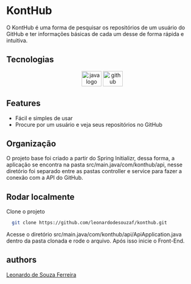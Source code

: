 # KontHub

O KontHub é uma forma de pesquisar os repositórios de um usuário do GitHub e ter informações básicas de cada um desse de forma rápida e intuitiva. 


## Tecnologias

<div align="center">
    <img src="https://cdn.jsdelivr.net/gh/devicons/devicon/icons/java/java-original.svg" height="40" width="52" alt="java logo"  />
    <img src="https://cdn.jsdelivr.net/gh/devicons/devicon/icons/github/github-original.svg" height="40" width="52" alt="github logo"  />
</div>


## Features

- Fácil e simples de usar
- Procure por um usuário e veja seus repositórios no GitHub

## Organização

O projeto base foi criado a partir do Spring Initializr, dessa forma, a aplicação se encontra na pasta src/main.java/com/konthub/api, nesse diretório foi separado entre as pastas controller e service para fazer a conexão com a API do GitHub.

## Rodar localmente

Clone o projeto

```bash
  git clone https://github.com/leonardodesouzaf/konthub.git
```

Acesse o diretório src/main.java/com/konthub/api/ApiApplication.java dentro da pasta clonada e rode o arquivo. Após isso inicie o Front-End.


## authors

[Leonardo de Souza Ferreira](https://www.github.com/leonardodesouzaf)
